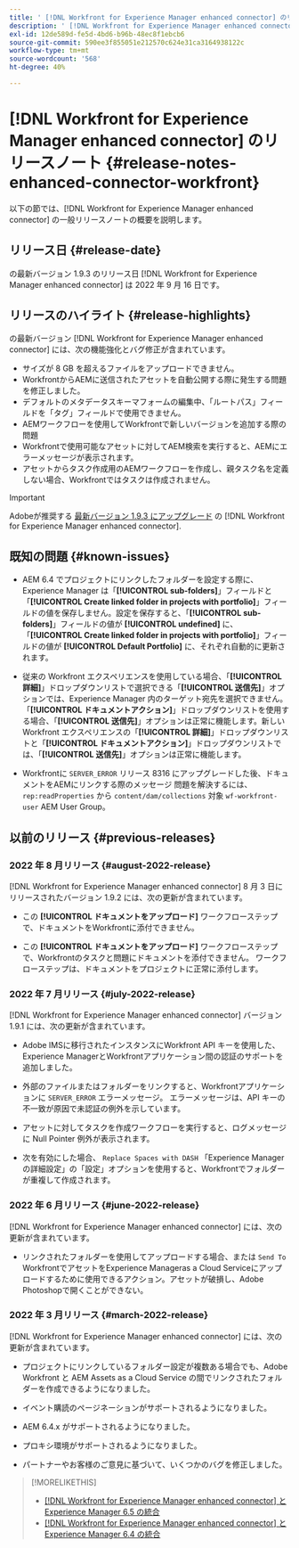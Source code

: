 ```yaml
---
title: ' [!DNL Workfront for Experience Manager enhanced connector] のリリースノート'
description: ' [!DNL Workfront for Experience Manager enhanced connector] のリリースノート'
exl-id: 12de589d-fe5d-4bd6-b96b-48ec8f1ebcb6
source-git-commit: 590ee3f855051e212570c624e31ca3164938122c
workflow-type: tm+mt
source-wordcount: '568'
ht-degree: 40%

---
```


# [!DNL Workfront for Experience Manager enhanced connector] のリリースノート {#release-notes-enhanced-connector-workfront}

以下の節では、[!DNL Workfront for Experience Manager enhanced connector] の一般リリースノートの概要を説明します。

## リリース日 {#release-date}

の最新バージョン 1.9.3 のリリース日 [!DNL Workfront for Experience Manager enhanced connector] は 2022 年 9 月 16 日です。

## リリースのハイライト {#release-highlights}

の最新バージョン [!DNL Workfront for Experience Manager enhanced connector] には、次の機能強化とバグ修正が含まれています。

* サイズが 8 GB を超えるファイルをアップロードできません。
* WorkfrontからAEMに送信されたアセットを自動公開する際に発生する問題を修正しました。
* デフォルトのメタデータスキーマフォームの編集中、「ルートパス」フィールドを「タグ」フィールドで使用できません。
* AEMワークフローを使用してWorkfrontで新しいバージョンを追加する際の問題
* Workfrontで使用可能なアセットに対してAEM検索を実行すると、AEMにエラーメッセージが表示されます。
* アセットからタスク作成用のAEMワークフローを作成し、親タスク名を定義しない場合、Workfrontではタスクは作成されません。



>[!IMPORTANT]
>
>Adobeが推奨する [最新バージョン 1.9.3 にアップグレード](../assets/update-workfront-enhanced-connector.md) の [!DNL Workfront for Experience Manager enhanced connector].

## 既知の問題 {#known-issues}

* AEM 6.4 でプロジェクトにリンクしたフォルダーを設定する際に、Experience Manager は「**[!UICONTROL sub-folders]**」フィールドと「**[!UICONTROL Create linked folder in projects with portfolio]**」フィールドの値を保存しません。設定を保存すると、「**[!UICONTROL sub-folders]**」フィールドの値が **[!UICONTROL undefined]** に、「**[!UICONTROL Create linked folder in projects with portfolio]**」フィールドの値が **[!UICONTROL Default Portfolio]** に、それぞれ自動的に更新されます。

* 従来の Workfront エクスペリエンスを使用している場合、「**[!UICONTROL 詳細]**」ドロップダウンリストで選択できる「**[!UICONTROL 送信先]**」オプションでは、Experience Manager 内のターゲット宛先を選択できません。「**[!UICONTROL ドキュメントアクション]**」ドロップダウンリストを使用する場合、「**[!UICONTROL 送信先]**」オプションは正常に機能します。新しい Workfront エクスペリエンスの「**[!UICONTROL 詳細]**」ドロップダウンリストと「**[!UICONTROL ドキュメントアクション]**」ドロップダウンリストでは、「**[!UICONTROL 送信先]**」オプションは正常に機能します。

* Workfrontに `SERVER_ERROR` リリース 8316 にアップグレードした後、ドキュメントをAEMにリンクする際のメッセージ 問題を解決するには、 `rep:readProperties` から `content/dam/collections` 対象 `wf-workfront-user` AEM User Group。

## 以前のリリース {#previous-releases}

### 2022 年 8 月リリース {#august-2022-release}

[!DNL Workfront for Experience Manager enhanced connector] 8 月 3 日にリリースされたバージョン 1.9.2 には、次の更新が含まれています。

* この **[!UICONTROL ドキュメントをアップロード]** ワークフローステップで、ドキュメントをWorkfrontに添付できません。

* この **[!UICONTROL ドキュメントをアップロード]** ワークフローステップで、Workfrontのタスクと問題にドキュメントを添付できません。 ワークフローステップは、ドキュメントをプロジェクトに正常に添付します。

### 2022 年 7 月リリース {#july-2022-release}

[!DNL Workfront for Experience Manager enhanced connector] バージョン 1.9.1 には、次の更新が含まれています。

* Adobe IMSに移行されたインスタンスにWorkfront API キーを使用した、Experience ManagerとWorkfrontアプリケーション間の認証のサポートを追加しました。

* 外部のファイルまたはフォルダーをリンクすると、Workfrontアプリケーションに `SERVER_ERROR` エラーメッセージ。 エラーメッセージは、API キーの不一致が原因で未認証の例外を示しています。

* アセットに対してタスクを作成ワークフローを実行すると、ログメッセージに Null Pointer 例外が表示されます。

* 次を有効にした場合、 `Replace Spaces with DASH` 「Experience Managerの詳細設定」の「設定」オプションを使用すると、Workfrontでフォルダーが重複して作成されます。

### 2022 年 6 月リリース {#june-2022-release}

[!DNL Workfront for Experience Manager enhanced connector] には、次の更新が含まれています。

* リンクされたフォルダーを使用してアップロードする場合、または `Send To` WorkfrontでアセットをExperience Manageras a Cloud Serviceにアップロードするために使用できるアクション。アセットが破損し、Adobe Photoshopで開くことができない。

### 2022 年 3 月リリース {#march-2022-release}

[!DNL Workfront for Experience Manager enhanced connector] には、次の更新が含まれています。

* プロジェクトにリンクしているフォルダー設定が複数ある場合でも、Adobe Workfront と AEM Assets as a Cloud Service の間でリンクされたフォルダーを作成できるようになりました。

* イベント購読のページネーションがサポートされるようになりました。

* AEM 6.4.x がサポートされるようになりました。

* プロキシ環境がサポートされるようになりました。

* パートナーやお客様のご意見に基づいて、いくつかのバグを修正しました。

>[!MORELIKETHIS]
>
>* [ [!DNL Workfront for Experience Manager enhanced connector]  と Experience Manager 6.5 の統合](https://experienceleague.adobe.com/docs/experience-manager-65/assets/integrations/workfront-integrations.html?lang=ja)
>* [ [!DNL Workfront for Experience Manager enhanced connector]  と Experience Manager 6.4 の統合](https://experienceleague.adobe.com/docs/experience-manager-64/assets/integrations/workfront-integrations.html?lang=ja)

